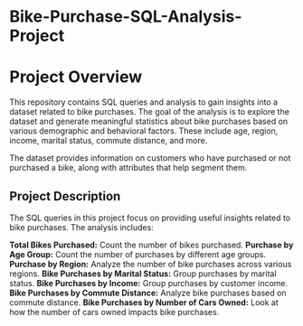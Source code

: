 # Bike-Purchase-SQL-Analysis-Project
# Project Overview
This repository contains SQL queries and analysis to gain insights into a dataset related to bike purchases. The goal of the analysis is to explore the dataset and generate meaningful statistics about bike purchases based on various demographic and behavioral factors. These include age, region, income, marital status, commute distance, and more.

The dataset provides information on customers who have purchased or not purchased a bike, along with attributes that help segment them. 
## Project Description
The SQL queries in this project focus on providing useful insights related to bike purchases. The analysis includes:

**Total Bikes Purchased:** Count the number of bikes purchased.
**Purchase by Age Group:** Count the number of purchases by different age groups.
**Purchase by Region:** Analyze the number of bike purchases across various regions.
**Bike Purchases by Marital Status:** Group purchases by marital status.
**Bike Purchases by Income:** Group purchases by customer income.
**Bike Purchases by Commute Distance:** Analyze bike purchases based on commute distance.
**Bike Purchases by Number of Cars Owned:** Look at how the number of cars owned impacts bike purchases.
